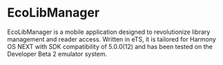 # EcoLibManager
EcoLibManager is a mobile application designed to revolutionize library management and reader access. Written in eTS, it is tailored for Harmony OS NEXT with SDK compatibility of 5.0.0(12) and has been tested on the Developer Beta 2 emulator system.
